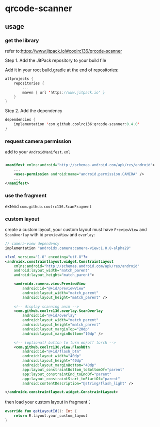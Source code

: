 # qrcode-scanner

## usage

### get the library

refer to:<https://www.jitpack.io/#coolrc136/qrcode-scanner>

Step 1. Add the JitPack repository to your build file

Add it in your root build.gradle at the end of repositories:

``` kotlin
allprojects {
    repositories {
        ...
        maven { url 'https://www.jitpack.io' }
    }
}
```

Step 2. Add the dependency

```	kotlin
dependencies {
    implementation 'com.github.coolrc136:qrcode-scanner:0.4.0'
}
```

### request camera permission

add to your `AndroidManifest.xml`

```xml

<manifest xmlns:android="http://schemas.android.com/apk/res/android">
    ...
    <uses-permission android:name="android.permission.CAMERA" />
    ...
</manifest>
```

### use the fragment

extend `com.github.coolrc136.ScanFragment`

### custom layout

create a custom layout, your custom layout must have `PreviewView` and `ScanOverlay` with
id `previewView` and `overlay`:

```kotlin
// camera-view dependency
implementation "androidx.camera:camera-view:1.0.0-alpha29"
```

```xml
<?xml version="1.0" encoding="utf-8"?>
<androidx.constraintlayout.widget.ConstraintLayout
    xmlns:android="http://schemas.android.com/apk/res/android"
    android:layout_width="match_parent"
    android:layout_height="match_parent">

    <androidx.camera.view.PreviewView
        android:id="@+id/previewView"
        android:layout_width="match_parent"
        android:layout_height="match_parent" />
    
    <!-- display scanning anim -->
    <com.github.coolrc136.overlay.ScanOverlay
        android:id="@+id/overlay"
        android:layout_width="match_parent"
        android:layout_height="match_parent"
        android:layout_marginTop="20dp"
        android:layout_marginBottom="10dp" />

    <!-- (optional) button to turn on/off torch -->
    <com.github.coolrc136.view.FlashBtn
        android:id="@+id/flash_btn"
        android:layout_width="40dp"
        android:layout_height="40dp"
        android:layout_marginBottom="40dp"
        app:layout_constraintBottom_toBottomOf="parent"
        app:layout_constraintEnd_toEndOf="parent"
        app:layout_constraintStart_toStartOf="parent"
        android:contentDescription="@string/flash_light" />

</androidx.constraintlayout.widget.ConstraintLayout>
```

then load your custom layout in fragment：

```kotlin
override fun getLayoutId(): Int {
    return R.layout.your_custom_layout
}
```